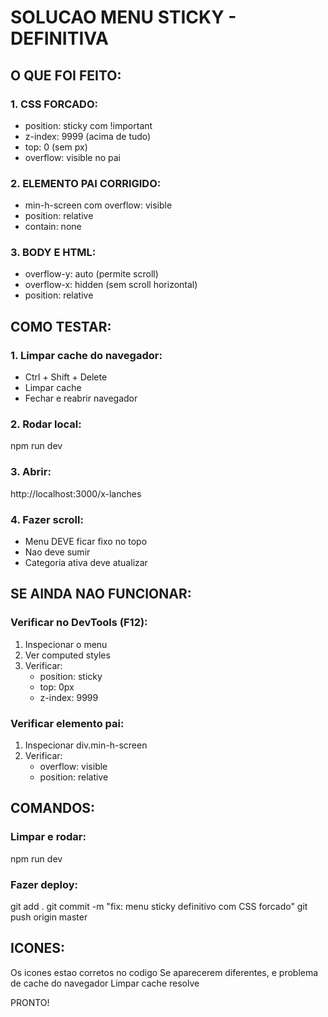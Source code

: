 # SOLUCAO MENU STICKY - DEFINITIVA

## O QUE FOI FEITO:

### 1. CSS FORCADO:
- position: sticky com !important
- z-index: 9999 (acima de tudo)
- top: 0 (sem px)
- overflow: visible no pai

### 2. ELEMENTO PAI CORRIGIDO:
- min-h-screen com overflow: visible
- position: relative
- contain: none

### 3. BODY E HTML:
- overflow-y: auto (permite scroll)
- overflow-x: hidden (sem scroll horizontal)
- position: relative

## COMO TESTAR:

### 1. Limpar cache do navegador:
- Ctrl + Shift + Delete
- Limpar cache
- Fechar e reabrir navegador

### 2. Rodar local:
npm run dev

### 3. Abrir:
http://localhost:3000/x-lanches

### 4. Fazer scroll:
- Menu DEVE ficar fixo no topo
- Nao deve sumir
- Categoria ativa deve atualizar

## SE AINDA NAO FUNCIONAR:

### Verificar no DevTools (F12):

1. Inspecionar o menu
2. Ver computed styles
3. Verificar:
   - position: sticky
   - top: 0px
   - z-index: 9999

### Verificar elemento pai:

1. Inspecionar div.min-h-screen
2. Verificar:
   - overflow: visible
   - position: relative

## COMANDOS:

### Limpar e rodar:
npm run dev

### Fazer deploy:
git add .
git commit -m "fix: menu sticky definitivo com CSS forcado"
git push origin master

## ICONES:

Os icones estao corretos no codigo
Se aparecerem diferentes, e problema de cache do navegador
Limpar cache resolve

PRONTO!
